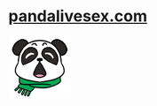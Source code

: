 # [pandalivesex.com](pandalivesex.com)
![teldoGasm](https://raw.githubusercontent.com/watheflute/pandalivesex.com/master/im/teldo/teldoGasm.png)